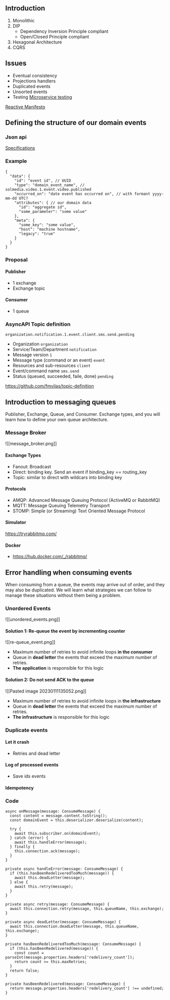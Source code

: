 ## Introduction

1. Monolithic
2. DIP
	- Dependency Inversion Principle compliant
	- Open/Closed Principle compliant
3. Hexagonal Architecture
4. CQRS

## Issues

- Eventual consistency
- Projections handlers
- Duplicated events
- Unsorted events
- Testing [Microservice testing](https://martinfowler.com/articles/microservice-testing/)

[Reactive Manifesto](https://www.reactivemanifesto.org/)

## Defining the structure of our domain events

### Json api

[Specifications](https://jsonapi.org/)

### Example

```
{
  "data": {
    "id": "event id", // UUID
    "type": "domain_event_name", // solmedia.video.1.event.video.published
    "occurred_on": "date event has occurred on", // with formant yyyy-mm-dd UTC?
    "attributes": { // our domain data
      "id": "aggregate id",
      "some_parameter": "some value"
    },
    "meta": {
      "some_key": "some value",
      "host": "machine hostname",
      "legacy": "true"
    }
  }
}
```

### Proposal

#### Publisher
- 1 exchange
- Exchange topic

#### Consumer
- 1 queue

### AsyncAPI Topic definition

```
organization.notification.1.event.client.sms.send.pending
```

- Organization `organization`
- Service/Team/Department `notification`
- Message version `1`
- Message type (command or an event) `event`
- Resources and sub-resources `client`
- Event/command name `sms.send`
- Status (queued, succeeded, faile, done) `pending`

https://github.com/fmvilas/topic-definition



## Introduction to messaging queues

Publisher, Exchange, Queue, and Consumer. Exchange types, and you will learn how to define your own queue architecture.

### Message Broker

![[message_broker.png]]

#### Exchange Types

- Fanout: Broadcast
- Direct: binding key. Send an event if binding_key == routing_key
- Topic: similar to direct with wildcars into binding key

#### Protocols

- AMQP: Advanced Message Queuing Protocol (ActiveMQ or RabbitMQ)
- MQTT: Message Queuing Telemetry Transport
- STOMP: Simple (or Streaming) Text Oriented Message Protocol

#### Simulator

https://tryrabbitmq.com/

#### Docker
- https://hub.docker.com/_/rabbitmq/

## Error handling when consuming events
When consuming from a queue, the events may arrive out of order, and they may also be duplicated. We will learn what strategies we can follow to manage these situations without them being a problem.

### Unordered Events

![[unordered_events.png]]

#### Solution 1: Re-queue the event by incrementing counter

![[re-queue_event.png]]

- Maximum number of retries to avoid infinite loops **in the consumer**
- Queue in **dead letter** the events that exceed the maximum number of retries.
- **The application** is responsible for this logic

#### Solution 2: Do not send ACK to the queue

![[Pasted image 20230111135052.png]]

- Maximum number of retries to avoid infinite loops in **the infrastructure**
- Queue in **dead letter** the events that exceed the maximum number of retries.
- **The infrastructure** is responsible for this logic

### Duplicate events

#### Let it crash
- Retries and dead letter

#### Log of processed events
- Save ids events

#### Idempotency

### Code
```
async onMessage(message: ConsumeMessage) {  
  const content = message.content.toString();  
  const domainEvent = this.deserializer.deserialize(content);  
  
  try {  
    await this.subscriber.on(domainEvent);  
  } catch (error) {  
    await this.handleError(message);  
  } finally {  
    this.connection.ack(message);  
  }  
}

private async handleError(message: ConsumeMessage) {  
  if (this.hasBeenRedeliveredTooMuch(message)) {  
    await this.deadLetter(message);  
  } else {  
    await this.retry(message);  
  }  
}  
  
private async retry(message: ConsumeMessage) {  
  await this.connection.retry(message, this.queueName, this.exchange);  
}  
  
private async deadLetter(message: ConsumeMessage) {  
  await this.connection.deadLetter(message, this.queueName, this.exchange);  
}  
  
private hasBeenRedeliveredTooMuch(message: ConsumeMessage) {  
  if (this.hasBeenRedelivered(message)) {  
    const count = parseInt(message.properties.headers['redelivery_count']);  
    return count >= this.maxRetries;  
  }  
  return false;  
}  
  
private hasBeenRedelivered(message: ConsumeMessage) {  
  return message.properties.headers['redelivery_count'] !== undefined;  
}
```